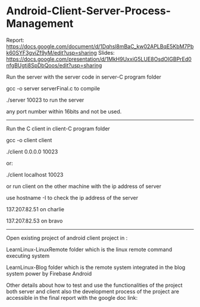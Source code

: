 # Android-Client-Server-Process-Management


Report:
https://docs.google.com/document/d/1Dqhsl8mBaC_kw02APLBqE5KbM7Pbk60SYF3gviZf9yM/edit?usp=sharing
Slides:
https://docs.google.com/presentation/d/1MkH9UxxiG5LUE8OsdOIGBPrEd0nfgBUgti8SpDbQoos/edit?usp=sharing



Run the server with the server code in server-C program folder


gcc -o server serverFinal.c to compile


./server 10023 to run the server


any port number within 16bits and not be used.



*******


Run the C client in client-C program folder


gcc -o client client


./client 0.0.0.0 10023


or:


./client localhost 10023


or run client on the other machine with the ip address of server


use hostname -I to check the ip address of the server


137.207.82.51 on charlie


137.207.82.53 on bravo


********


Open existing project of android client project in :


LearnLinux-LinuxRemote folder which is the linux remote command executing system


LearnLinux-Blog folder which is the remote system integrated in the blog system power by Firebase Android


Other details about how to test and use the functionalities of the project both server and client also the development process of the project are accessible in the final report with the google doc link:

